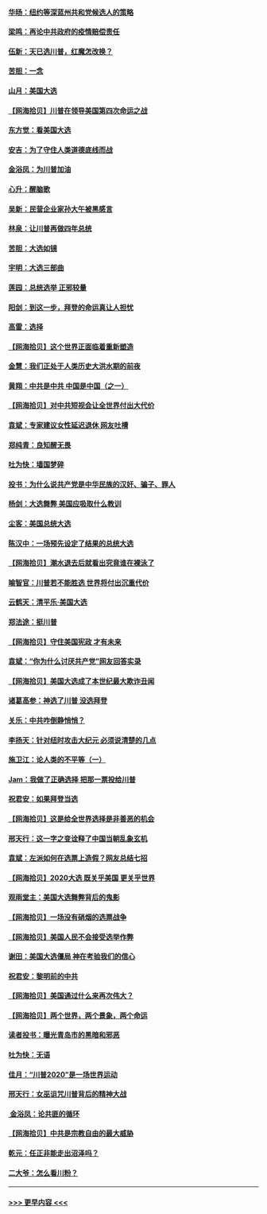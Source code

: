 #### [华旸：纽约等深蓝州共和党候选人的策略](../pages/nsc993/n12554309.md?t=11170702) 
#### [梁鸣：再论中共政府的疫情赔偿责任](../pages/nsc993/n12553012.md?t=11170702) 
#### [伍新：天已选川普，红魔怎改换？](../pages/nsc993/n12552970.md?t=11170702) 
#### [苦胆：一念](../pages/nsc993/n12552957.md?t=11170702) 
#### [山月：美国大选](../pages/nsc993/n12552446.md?t=11170702) 
#### [【网海拾贝】川普在领导美国第四次命运之战](../pages/nsc993/n12551973.md?t=11170702) 
#### [东方觉：看美国大选](../pages/nsc993/n12551647.md?t=11170702) 
#### [安吉：为了守住人类道德底线而战](../pages/nsc993/n12551111.md?t=11170702) 
#### [金浴凤：为川普加油](../pages/nsc993/n12551085.md?t=11170702) 
#### [心升：醒脑歌](../pages/nsc993/n12550984.md?t=11170702) 
#### [吴新：民营企业家孙大午被黑感言](../pages/nsc993/n12550656.md?t=11170702) 
#### [林泉：让川普再做四年总统](../pages/nsc993/n12550640.md?t=11170702) 
#### [苦胆：大选如镜](../pages/nsc993/n12550630.md?t=11170702) 
#### [宇明：大选三部曲](../pages/nsc993/n12550603.md?t=11170702) 
#### [莲园：总统选举 正邪较量](../pages/nsc993/n12550594.md?t=11170702) 
#### [阳剑：到这一步，拜登的命运真让人担忧](../pages/nsc993/n12549093.md?t=11170702) 
#### [高雷：选择](../pages/nsc993/n12549087.md?t=11170702) 
#### [【网海拾贝】这个世界正面临着重新塑造](../pages/nsc993/n12548326.md?t=11170702) 
#### [金慧：我们正处于人类历史大洪水期的前夜](../pages/nsc993/n12547914.md?t=11170702) 
#### [黄翔：中共是中共 中国是中国（之一）](../pages/nsc993/n12547576.md?t=11170702) 
#### [【网海拾贝】对中共短视会让全世界付出大代价](../pages/nsc993/n12546043.md?t=11170702) 
#### [袁斌：专家建议女性延迟退休 网友吐槽](../pages/nsc993/n12545424.md?t=11170702) 
#### [郑纯青：良知醒无畏](../pages/nsc993/n12545394.md?t=11170702) 
#### [吐为快：墙国梦碎](../pages/nsc993/n12545309.md?t=11170702) 
#### [投书：为什么说共产党是中华民族的汉奸、骗子、罪人](../pages/nsc993/n12545089.md?t=11170702) 
#### [杨剑：大选舞弊 美国应吸取什么教训](../pages/nsc993/n12543937.md?t=11170702) 
#### [尘客：美国总统大选](../pages/nsc993/n12543828.md?t=11170702) 
#### [陈汉中：一场预先设定了结果的总统大选](../pages/nsc993/n12543564.md?t=11170702) 
#### [【网海拾贝】潮水退去后就看出究竟谁在裸泳了](../pages/nsc993/n12543321.md?t=11170702) 
#### [喻智官：川普若不能胜选 世界将付出沉重代价](../pages/nsc993/n12541352.md?t=11170702) 
#### [云鹤天：清平乐‧美国大选](../pages/nsc993/n12540916.md?t=11170702) 
#### [郑法途：挺川普](../pages/nsc993/n12540898.md?t=11170702) 
#### [【网海拾贝】守住美国宪政 才有未来](../pages/nsc993/n12540423.md?t=11170702) 
#### [袁斌：“你为什么讨厌共产党”网友回答实录](../pages/nsc993/n12540208.md?t=11170702) 
#### [【网海拾贝】美国大选成了本世纪最大欺诈丑闻](../pages/nsc993/n12538029.md?t=11170702) 
#### [诸葛高参：神选了川普 没选拜登](../pages/nsc993/n12537664.md?t=11170702) 
#### [关乐：中共咋倒静悄悄？](../pages/nsc993/n12537615.md?t=11170702) 
#### [李扬天：针对纽时攻击大纪元 必须说清楚的几点](../pages/nsc993/n12536001.md?t=11170702) 
#### [施卫江：论人类的不平等（一）](../pages/nsc993/n12535700.md?t=11170702) 
#### [Jam：我做了正确选择 把那一票投给川普](../pages/nsc993/n12535743.md?t=11170702) 
#### [祝君安：如果拜登当选](../pages/nsc993/n12535726.md?t=11170702) 
#### [【网海拾贝】这是给全世界选择是非善恶的机会](../pages/nsc993/n12535061.md?t=11170702) 
#### [邢天行：这一字之变诠释了中国当朝乱象玄机](../pages/nsc993/n12533446.md?t=11170702) 
#### [袁斌：左派如何在选票上造假？网友总结七招](../pages/nsc993/n12533180.md?t=11170702) 
#### [【网海拾贝】2020大选 既关乎美国 更关乎世界](../pages/nsc993/n12533161.md?t=11170702) 
#### [观雨堂主：美国大选舞弊背后的鬼影](../pages/nsc993/n12533153.md?t=11170702) 
#### [【网海拾贝】一场没有硝烟的选票战争](../pages/nsc993/n12531883.md?t=11170702) 
#### [【网海拾贝】美国人民不会接受选举作弊](../pages/nsc993/n12528850.md?t=11170702) 
#### [谢田：美国大选僵局 神在考验我们的信心](../pages/nsc993/n12527932.md?t=11170702) 
#### [祝君安：黎明前的中共](../pages/nsc993/n12524071.md?t=11170702) 
#### [【网海拾贝】美国通过什么来再次伟大？](../pages/nsc993/n12523844.md?t=11170702) 
#### [【网海拾贝】两个世界，两个景象，两个命运](../pages/nsc993/n12521419.md?t=11170702) 
#### [读者投书：曝光青岛市的黑暗和邪恶](../pages/nsc993/n12520988.md?t=11170702) 
#### [吐为快：无语](../pages/nsc993/n12518588.md?t=11170702) 
#### [佳月：“川普2020”是一场世界运动](../pages/nsc993/n12518581.md?t=11170702) 
#### [邢天行：女巫诅咒川普背后的精神大战](../pages/nsc993/n12517257.md?t=11170702) 
#### [ 金浴凤：论共匪的循环](../pages/nsc993/n12517133.md?t=11170702) 
#### [【网海拾贝】中共是宗教自由的最大威胁](../pages/nsc993/n12516879.md?t=11170702) 
#### [乾元：任正非能走出沼泽吗？](../pages/nsc993/n12515831.md?t=11170702) 
#### [二大爷：怎么看川粉？](../pages/nsc993/n12515820.md?t=11170702) 

----
#### [ >>> 更早内容 <<< ](../indexes/nsc993-earlier.md)
